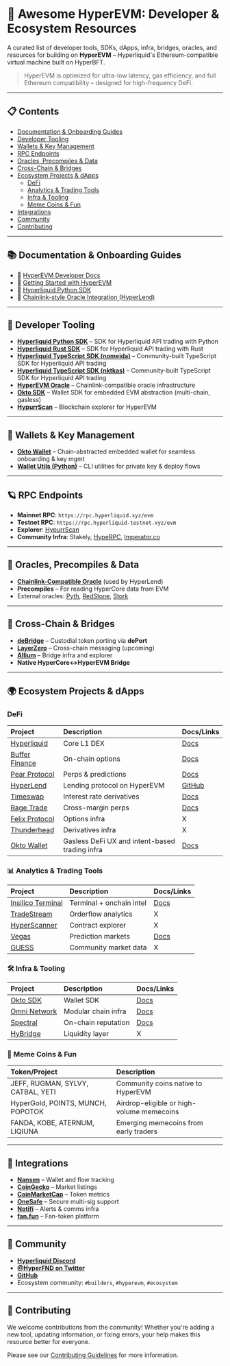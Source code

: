 # 🧬 Awesome HyperEVM: Developer & Ecosystem Resources

A curated list of developer tools, SDKs, dApps, infra, bridges, oracles, and resources for building on **HyperEVM** – Hyperliquid's Ethereum-compatible virtual machine built on HyperBFT.

> HyperEVM is optimized for ultra-low latency, gas efficiency, and full Ethereum compatibility – designed for high-frequency DeFi.

---

## 📋 Contents

- [Documentation & Onboarding Guides](#-documentation--onboarding-guides)
- [Developer Tooling](#-developer-tooling)
- [Wallets & Key Management](#-wallets--key-management)
- [RPC Endpoints](#-rpc-endpoints)
- [Oracles, Precompiles & Data](#-oracles-precompiles--data)
- [Cross-Chain & Bridges](#-cross-chain--bridges)
- [Ecosystem Projects & dApps](#-ecosystem-projects--dapps)
  - [DeFi](#-defi)
  - [Analytics & Trading Tools](#-analytics--trading-tools)
  - [Infra & Tooling](#-infra--tooling)
  - [Meme Coins & Fun](#-meme-coins--fun)
- [Integrations](#-integrations)
- [Community](#-community)
- [Contributing](#-contributing)

---

## 📚 Documentation & Onboarding Guides

* 🔗 [HyperEVM Developer Docs](https://hyperliquid.gitbook.io/hyperliquid-docs/for-developers/hyperevm)
* 🔗 [Getting Started with HyperEVM](https://hyperliquid.gitbook.io/hyperliquid-docs/onboarding/how-to-use-the-hyperevm)
* 🔗 [Hyperliquid Python SDK](https://github.com/hyperliquid-dex/hyperliquid-python-sdk)
* 🔗 [Chainlink-style Oracle Integration (HyperLend)](https://github.com/hyperliquid-labs/hyperevm-oracle)

---

## 🧪 Developer Tooling

* [**Hyperliquid Python SDK**](https://github.com/hyperliquid-dex/hyperliquid-python-sdk) – SDK for Hyperliquid API trading with Python
* [**Hyperliquid Rust SDK**](https://github.com/hyperliquid-dex/hyperliquid-rust-sdk) – SDK for Hyperliquid API trading with Rust
* [**Hyperliquid TypeScript SDK (nomeida)**](https://github.com/nomeida/hyperliquid) – Community-built TypeScript SDK for Hyperliquid API trading
* [**Hyperliquid TypeScript SDK (nktkas)**](https://github.com/nktkas/hyperliquid) – Community-built TypeScript SDK for Hyperliquid API trading
* [**HyperEVM Oracle**](https://github.com/hyperliquid-labs/hyperevm-oracle) – Chainlink-compatible oracle infrastructure
* [**Okto SDK**](https://okto.tech/) – Wallet SDK for embedded EVM abstraction (multi-chain, gasless)
* [**HypurrScan**](https://hypurrscan.io/) – Blockchain explorer for HyperEVM

---

## 🔑 Wallets & Key Management

* [**Okto Wallet**](https://okto.tech/) – Chain-abstracted embedded wallet for seamless onboarding & key mgmt
* [**Wallet Utils (Python)**](https://github.com/hyperliquid-labs/hyperevm-oracle/tree/main/scripts) – CLI utilities for private key & deploy flows

---

## 🪐 RPC Endpoints

* **Mainnet RPC**: `https://rpc.hyperliquid.xyz/evm`
* **Testnet RPC**: `https://rpc.hyperliquid-testnet.xyz/evm`
* **Explorer**: [HypurrScan](https://hypurrscan.io/)
* **Community Infra**: Stakely, [HypeRPC](https://rpc.hyperliquid.xyz), [Imperator.co](https://imperator.co/)

---

## 🔮 Oracles, Precompiles & Data

* [**Chainlink-Compatible Oracle**](https://github.com/hyperliquid-labs/hyperevm-oracle) (used by HyperLend)
* **Precompiles** – For reading HyperCore data from EVM
* External oracles: [Pyth](https://pyth.network/), [RedStone](https://www.redstone.finance/), [Stork](https://stork.network/)

---

## 🌉 Cross-Chain & Bridges

* [**deBridge**](https://debridge.finance/) – Custodial token porting via **dePort**
* [**LayerZero**](https://layerzero.network/) – Cross-chain messaging (upcoming)
* [**Allium**](https://allium.so/) – Bridge infra and explorer
* **Native HyperCore<->HyperEVM Bridge**

---

## 🌍 Ecosystem Projects & dApps

###  DeFi

| Project                                           | Description                                        | Docs/Links                                                              |
| :------------------------------------------------ | :------------------------------------------------- | :---------------------------------------------------------------------- |
| [Hyperliquid](https://hyperfoundation.org/)       | Core L1 DEX                                        | [Docs](https://hyperliquid.gitbook.io/hyperliquid-docs/for-developers/hyperevm) |
| [Buffer Finance](https://www.buffer.finance/)     | On-chain options                                   | [Docs](https://docs.buffer.finance/)     |
| [Pear Protocol](https://www.pearprotocol.xyz/)    | Perps & predictions                                | [Docs](https://docs.pearprotocol.io/)   |
| [HyperLend](https://hyperlend.xyz/)               | Lending protocol on HyperEVM                       | [GitHub](https://github.com/hyperliquid-labs/hyperevm-oracle)           |
| [Timeswap](https://timeswap.io/)                  | Interest rate derivatives                          | [Docs](https://timeswap.gitbook.io/docs)     |
| [Rage Trade](https://www.rage.trade/)             | Cross-margin perps                                 | [Docs](https://docs.rage.trade/)   |
| [Felix Protocol](https://felix.exchange/)         | Options infra                                      | X                                                                       |
| [Thunderhead](https://www.thunderhead.xyz/)       | Derivatives infra                                  | X                                                                       |
| [Okto Wallet](https://okto.tech/)                 | Gasless DeFi UX and intent-based trading infra     | [Docs](https://docs.okto.tech/docs)    |

### 📊 Analytics & Trading Tools

| Project                                             | Description             | Docs/Links                      |
| :-------------------------------------------------- | :---------------------- | :------------------------------ |
| [Insilico Terminal](https://insilico.xyz/)          | Terminal + onchain intel | [Docs](https://docs.insilicoterminal.com/documentation)                            |
| [TradeStream](https://tradestream.xyz/)             | Orderflow analytics     | X                               |
| [HyperScanner](https://hyperscanner.xyz/)           | Contract explorer       | X                               |
| [Vegas](https://vegas.fi/)                          | Prediction markets      | [Docs](https://docs.vegas.fi/) |
| [GUESS](https://guess.so/)                          | Community market data   | X                               |

### 🛠️ Infra & Tooling

| Project                                        | Description          | Docs/Links |
| :--------------------------------------------- | :------------------- | :--------- |
| [Okto SDK](https://okto.tech/)                 | Wallet SDK           | [Docs](https://docs.okto.tech/docs)       |
| [Omni Network](https://omni.network/)          | Modular chain infra  | [Docs](https://docs.omni.network/)       |
| [Spectral](https://spectral.finance/)          | On-chain reputation  | [Docs](https://docs.spectrallabs.xyz/)       |
| [HyBridge](https://hybridge.xyz/)              | Liquidity layer      | X          |

### 🐶 Meme Coins & Fun

| Token/Project                   | Description                             |
| :------------------------------ | :-------------------------------------- |
| JEFF, RUGMAN, SYLVY, CATBAL, YETI | Community coins native to HyperEVM      |
| HyperGold, POINTS, MUNCH, POPOTOK | Airdrop-eligible or high-volume memecoins |
| FANDA, KOBE, ATERNUM, LIQIUNA   | Emerging memecoins from early traders   |

---

## 🧩 Integrations

* [**Nansen**](https://www.nansen.ai/) – Wallet and flow tracking
* [**CoinGecko**](https://www.coingecko.com/) – Market listings
* [**CoinMarketCap**](https://coinmarketcap.com/) – Token metrics
* [**OneSafe**](https://www.onesafe.io/) – Secure multi-sig support
* [**Notifi**](https://www.notifi.network/) – Alerts & comms infra
* [**fan.fun**](https://fan.fun/) – Fan-token platform

---

## 🤝 Community

* [**Hyperliquid Discord**](https://discord.com/invite/hyperliquid)
* [**@HyperFND on Twitter**](https://twitter.com/hyperfnd)
* [**GitHub**](https://github.com/hyperliquid-labs)
* Ecosystem community: `#builders`, `#hyperevm`, `#ecosystem`

---

## 👥 Contributing

We welcome contributions from the community! Whether you're adding a new tool, updating information, or fixing errors, your help makes this resource better for everyone.

Please see our [Contributing Guidelines](CONTRIBUTING.md) for more information.
